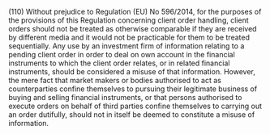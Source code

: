 (110) Without prejudice to Regulation (EU) No 596/2014, for the purposes of the provisions of this Regulation concerning client order handling, client orders should not be treated as otherwise comparable if they are received by different media and it would not be practicable for them to be treated sequentially. Any use by an investment firm of information relating to a pending client order in order to deal on own account in the financial instruments to which the client order relates, or in related financial instruments, should be considered a misuse of that information. However, the mere fact that market makers or bodies authorised to act as counterparties confine themselves to pursuing their legitimate business of buying and selling financial instruments, or that persons authorised to execute orders on behalf of third parties confine themselves to carrying out an order dutifully, should not in itself be deemed to constitute a misuse of information.